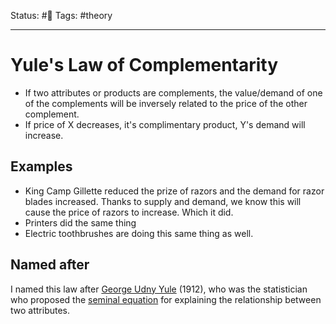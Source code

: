 Status: #🌱
Tags: #theory 
***
# Yule's Law of Complementarity
- If two attributes or products are complements, the value/demand of one of the complements will be inversely related to the price of the other complement.
- If price of X decreases, it's complimentary product, Y's demand will increase. 

## Examples
- King Camp Gillette reduced the prize of razors and the demand for razor blades increased. Thanks to supply and demand, we know this will cause the price of razors to increase. Which it did.
- Printers did the same thing
- Electric toothbrushes are doing this same thing as well.

## Named after
I named this law after [George Udny Yule](https://en.wikipedia.org/wiki/Udny_Yule) (1912), who was the statistician who proposed the [seminal equation](https://en.wikipedia.org/wiki/Yule%E2%80%93Simon_distribution) for explaining the relationship between two attributes.